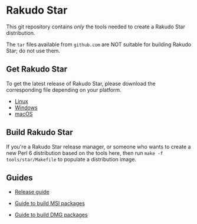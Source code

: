 # Rakudo Star

This git repository contains _only_ the tools needed to create a Rakudo Star distribution.

The `tar` files available from `github.com`
are NOT suitable for building Rakudo Star; do not use them.

## Get Rakudo Star
To get the latest release of Rakudo Star, please download the corresponding file depending on your platform.

* [Linux](https://rakudo.org/latest/star/source)
* [Windows](https://rakudo.org/latest/star/win64)
* [macOS](https://rakudo.org/latest/star/macos)

## Build Rakudo Star
If you're a Rakudo Star release manager, or someone who wants to create a new Perl 6
distribution based on the tools here, then run `make -f tools/star/Makefile` to
populate a distribution image.

## Guides
* [Release guide](tools/star/release-guide.pod)

* [Guide to build MSI packages](tools/star/windows-msi.pod)

* [Guide to build DMG packages](tools/star/mac-dmg.pod)
